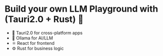 # Build your own LLM Playground with (Tauri2.0 + Rust) 🚀

- 🦀 Tauri2.0 for cross-platform apps
- 🧠 Ollama for AI/LLM
- ⚛️ React for frontend
- ⚙️ Rust for business logic

